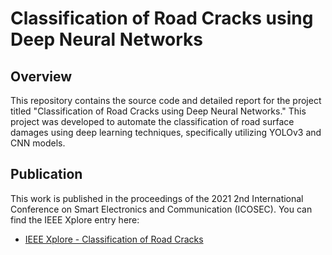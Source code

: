 # Classification of Road Cracks using Deep Neural Networks

## Overview
This repository contains the source code and detailed report for the project titled "Classification of Road Cracks using Deep Neural Networks." This project was developed to automate the classification of road surface damages using deep learning techniques, specifically utilizing YOLOv3 and CNN models.

## Publication
This work is published in the proceedings of the 2021 2nd International Conference on Smart Electronics and Communication (ICOSEC). You can find the IEEE Xplore entry here:
- [IEEE Xplore - Classification of Road Cracks](https://ieeexplore.ieee.org/document/9591783)
